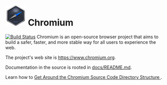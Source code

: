 # ![Logo](chrome/app/theme/chromium/product_logo_64.png) Chromium

[![Build Status](https://travis-ci.com/otcshare/chromium-src.svg?branch=webml)](https://travis-ci.com/otcshare/chromium-src)
Chromium is an open-source browser project that aims to build a safer, faster,
and more stable way for all users to experience the web.

The project's web site is https://www.chromium.org.

Documentation in the source is rooted in [docs/README.md](docs/README.md).

Learn how to [Get Around the Chromium Source Code Directory Structure
](https://www.chromium.org/developers/how-tos/getting-around-the-chrome-source-code).
